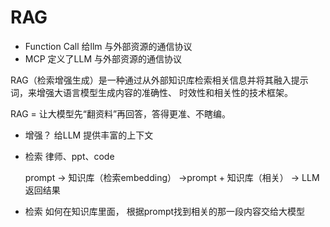 # RAG


- Function Call 给llm 与外部资源的通信协议
- MCP 定义了LLM 与外部资源的通信协议

RAG（检索增强生成）是一种通过从外部知识库检索相关信息并将其融入提示词，来增强大语言模型生成内容的准确性、
时效性和相关性的技术框架。

RAG = 让大模型先“翻资料”再回答，答得更准、不瞎编。

- 增强？
    给LLM 提供丰富的上下文
- 检索
    律师、ppt、code     

    prompt -> 知识库（检索embedding） ->prompt + 知识库（相关） -> LLM
    返回结果


- 检索
    如何在知识库里面， 根据prompt找到相关的那一段内容交给大模型
    